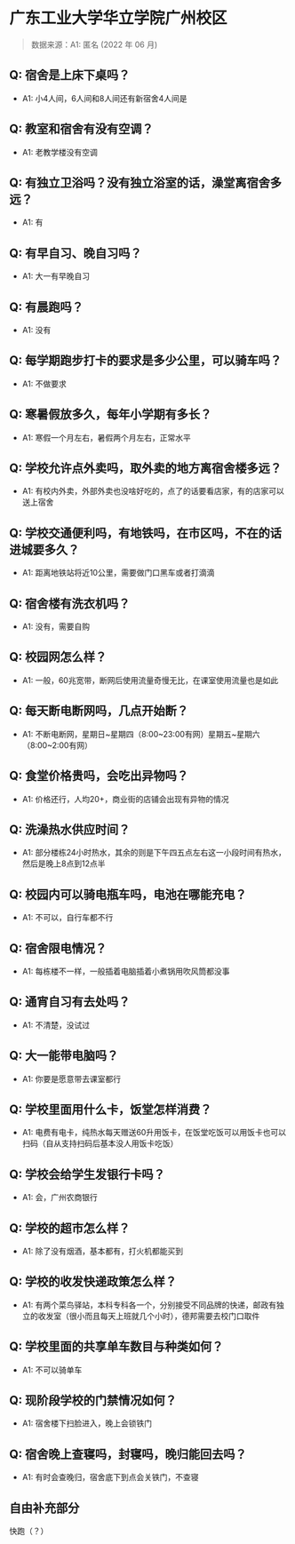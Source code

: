 # 广东工业大学华立学院广州校区

> 数据来源：A1: 匿名 (2022 年 06 月)

## Q: 宿舍是上床下桌吗？

- A1: 小4人间，6人间和8人间还有新宿舍4人间是

## Q: 教室和宿舍有没有空调？

- A1: 老教学楼没有空调

## Q: 有独立卫浴吗？没有独立浴室的话，澡堂离宿舍多远？

- A1: 有

## Q: 有早自习、晚自习吗？

- A1: 大一有早晚自习

## Q: 有晨跑吗？

- A1: 没有

## Q: 每学期跑步打卡的要求是多少公里，可以骑车吗？

- A1: 不做要求

## Q: 寒暑假放多久，每年小学期有多长？

- A1: 寒假一个月左右，暑假两个月左右，正常水平

## Q: 学校允许点外卖吗，取外卖的地方离宿舍楼多远？

- A1: 有校内外卖，外部外卖也没啥好吃的，点了的话要看店家，有的店家可以送上宿舍

## Q: 学校交通便利吗，有地铁吗，在市区吗，不在的话进城要多久？

- A1: 距离地铁站将近10公里，需要做门口黑车或者打滴滴

## Q: 宿舍楼有洗衣机吗？

- A1: 没有，需要自购

## Q: 校园网怎么样？

- A1: 一般，60兆宽带，断网后使用流量奇慢无比，在课室使用流量也是如此

## Q: 每天断电断网吗，几点开始断？

- A1: 不断电断网，星期日\~星期四（8:00\~23:00有网）星期五\~星期六（8:00\~2:00有网）

## Q: 食堂价格贵吗，会吃出异物吗？

- A1: 价格还行，人均20+，商业街的店铺会出现有异物的情况

## Q: 洗澡热水供应时间？

- A1: 部分楼栋24小时热水，其余的则是下午四五点左右这一小段时间有热水，然后是晚上8点到12点半

## Q: 校园内可以骑电瓶车吗，电池在哪能充电？

- A1: 不可以，自行车都不行

## Q: 宿舍限电情况？

- A1: 每栋楼不一样，一般插着电脑插着小煮锅用吹风筒都没事

## Q: 通宵自习有去处吗？

- A1: 不清楚，没试过

## Q: 大一能带电脑吗？

- A1: 你要是愿意带去课室都行

## Q: 学校里面用什么卡，饭堂怎样消费？

- A1: 电费有电卡，纯热水每天赠送60升用饭卡，在饭堂吃饭可以用饭卡也可以扫码（自从支持扫码后基本没人用饭卡吃饭）

## Q: 学校会给学生发银行卡吗？

- A1: 会，广州农商银行

## Q: 学校的超市怎么样？

- A1: 除了没有烟酒，基本都有，打火机都能买到

## Q: 学校的收发快递政策怎么样？

- A1: 有两个菜鸟驿站，本科专科各一个，分别接受不同品牌的快递，邮政有独立的收发室（很小而且每天上班就几个小时），德邦需要去校门口取件

## Q: 学校里面的共享单车数目与种类如何？

- A1: 不可以骑单车

## Q: 现阶段学校的门禁情况如何？

- A1: 宿舍楼下扫脸进入，晚上会锁铁门

## Q: 宿舍晚上查寝吗，封寝吗，晚归能回去吗？

- A1: 有时会查晚归，宿舍底下到点会关铁门，不查寝

## 自由补充部分

快跑（？）